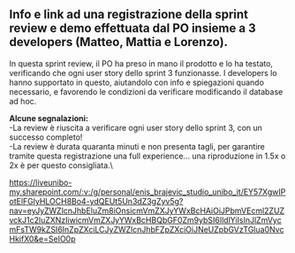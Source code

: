 Info e link ad una registrazione della sprint review e demo effettuata dal PO insieme a 3 developers (Matteo, Mattia e Lorenzo).
---

In questa sprint review, il PO ha preso in mano il prodotto e lo ha testato, verificando che ogni user story dello sprint 3 funzionasse.
I developers lo hanno supportato in questo, aiutandolo con info e spiegazioni quando necessario, e favorendo le condizioni da verificare modificando il database ad hoc.

**Alcune segnalazioni:**\
-La review è riuscita a verificare ogni user story dello sprint 3, con un successo completo!\
-La review è durata quaranta minuti e non presenta tagli, per garantire tramite questa registrazione una full experience... una riproduzione in 1.5x o 2x è per questo consigliata.\

https://liveunibo-my.sharepoint.com/:v:/g/personal/enis_brajevic_studio_unibo_it/EY57XgwIPotElFGlyHLOCH8Bo4-ydQEUt5Un3dZ3gZyv5g?nav=eyJyZWZlcnJhbEluZm8iOnsicmVmZXJyYWxBcHAiOiJPbmVEcml2ZUZvckJ1c2luZXNzIiwicmVmZXJyYWxBcHBQbGF0Zm9ybSI6IldlYiIsInJlZmVycmFsTW9kZSI6InZpZXciLCJyZWZlcnJhbFZpZXciOiJNeUZpbGVzTGlua0NvcHkifX0&e=SeIO0p